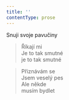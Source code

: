 ```yaml
---
title: ''
contentType: prose
---
```


>   

>   

Snuji svoje pavučiny

> Říkají mi  
> Je to tak smutné  
> je to tak smutné

> Přiznávám se  
> Jsem veselý pes  
> Ale někde  
> musím bydlet
